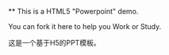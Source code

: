 ** This is a HTML5 "Powerpoint" demo.

You can fork it here to help you Work or Study.

这是一个基于H5的PPT模板。
